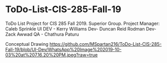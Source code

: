 # ToDo-List-CIS-285-Fall-19
ToDo List Project for CIS 285 Fall 2019. Superior Group.
Project Manager: Caleb Sprinkle
UI DEV - Kerry Williams
Dev- Duncan Reid Rodman
Dev- Zack Awwad
QA - Chathura Paturu

Conceptual Drawing
https://github.com/MSpartan216/ToDo-List-CIS-285-Fall-19/blob/UI-Dev/WhatsApp%20Image%202019-10-03%20at%207.16.20%20PM.jpeg?raw=true
